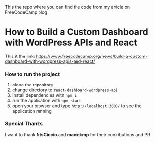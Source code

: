 This the repo where you can find the code from my article on FreeCodeCamp blog

# How to Build a Custom Dashboard with WordPress APIs and React

This it the link: https://www.freecodecamp.org/news/build-a-custom-dashboard-with-wordpress-apis-and-react/

### How to run the project

1. clone the repository
2. change directory to `react-dashboard-wordpress-api`
3. install dependencies witn `npm i`
4. run the application with `npm start`
5. open your browser and type `http://localhost:3000/`  to see the application running

### Special Thanks
I want to thank **NtsCiccio** and **maciekmp** for their contributions and PR
